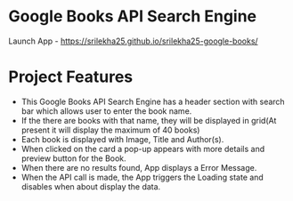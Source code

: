 # Google Books API Search Engine

Launch App -  https://srilekha25.github.io/srilekha25-google-books/

# Project Features

- This Google Books API Search Engine has a header section with search bar which allows user to enter the book name.
- If the there are books with that name, they will be displayed in grid(At present it will display the maximum of 40 books)
- Each book is displayed with Image, Title and Author(s).
- When clicked on the card a pop-up appears with more details and preview button for the Book.
- When there are no results found, App displays a Error Message.
- When the API call is made, the App triggers the Loading state and disables when about display the data.

